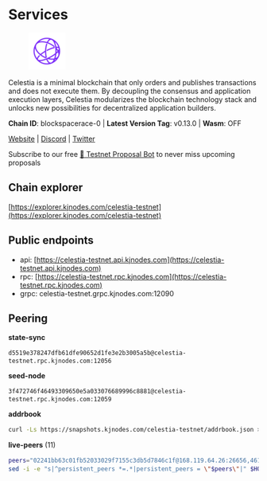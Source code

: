 # Services

<figure><img src="https://raw.githubusercontent.com/kj89/cosmos-images/main/logos/celestia.png" alt=""><figcaption></figcaption></figure>

Celestia is a minimal blockchain that only orders and publishes transactions and  does not execute them. By decoupling the consensus and application execution layers,  Celestia modularizes the blockchain technology stack and unlocks new possibilities  for decentralized application builders.

**Chain ID**: blockspacerace-0 | **Latest Version Tag**: v0.13.0 | **Wasm**: OFF

[Website](https://celestia.org) | [Discord](https://discord.gg/celestiacommunity) | [Twitter](https://twitter.com/CelestiaOrg)



Subscribe to our free [🤖 Testnet Proposal Bot](https://t.me/kjnodes_testnet_proposal_bot) to never miss upcoming proposals


## Chain explorer
[https://explorer.kjnodes.com/celestia-testnet](https://explorer.kjnodes.com/celestia-testnet)

## Public endpoints

* api: [https://celestia-testnet.api.kjnodes.com](https://celestia-testnet.api.kjnodes.com)
* rpc: [https://celestia-testnet.rpc.kjnodes.com](https://celestia-testnet.rpc.kjnodes.com)
* grpc: celestia-testnet.grpc.kjnodes.com:12090

## Peering

**state-sync**

```text
d5519e378247dfb61dfe90652d1fe3e2b3005a5b@celestia-testnet.rpc.kjnodes.com:12056
```

**seed-node**

```text
3f472746f46493309650e5a033076689996c8881@celestia-testnet.rpc.kjnodes.com:12059
```

**addrbook**
```bash
curl -Ls https://snapshots.kjnodes.com/celestia-testnet/addrbook.json > $HOME/.celestia-app/config/addrbook.json
```

**live-peers** (11)
```bash
peers="02241bb63c01fb52033029f7155c3db5d7846c1f@168.119.64.26:26656,461f037ebd0c671f26fbad2afe74c43d285de08e@15.235.87.88:36656,d5519e378247dfb61dfe90652d1fe3e2b3005a5b@65.109.68.190:12056,46d3f4a8341c4523f4cafc778075688022280973@95.217.113.104:26656,a1b78a15e9a66f38903d66d019f9fb6c3066f936@31.220.87.65:26656,2b8f5b788108c593378ce0dad8faff180b854cb4@185.56.139.86:26656,6fbb911f2d20d86a77ecb8b8e95f6e80cfb62548@144.76.236.211:26656,10297d22a2f1f66bfb9f2c8f7d7152660bfffd92@65.109.32.148:26116,0096a95343de3097594ebebc66542ed4a4167f2a@65.109.159.227:26656,3ef426538e3b8bfa274aa9a442583bbbda71942f@185.144.99.12:26656,00a7e4228936c514fa7e9df6466ddad0d08cbef2@18.191.143.132:31380"
sed -i -e "s|^persistent_peers *=.*|persistent_peers = \"$peers\"|" $HOME/.celestia-app/config/config.toml
```
